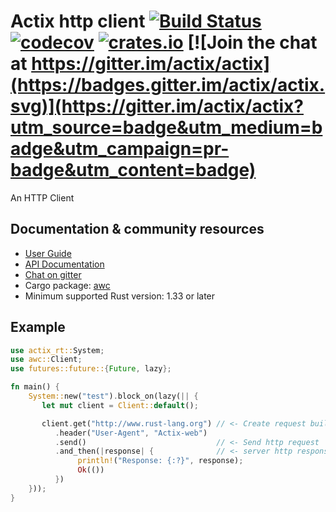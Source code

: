 # Actix http client [![Build Status](https://travis-ci.org/actix/actix-web.svg?branch=master)](https://travis-ci.org/actix/actix-web) [![codecov](https://codecov.io/gh/actix/actix-web/branch/master/graph/badge.svg)](https://codecov.io/gh/actix/actix-web) [![crates.io](https://meritbadge.herokuapp.com/awc)](https://crates.io/crates/awc) [![Join the chat at https://gitter.im/actix/actix](https://badges.gitter.im/actix/actix.svg)](https://gitter.im/actix/actix?utm_source=badge&utm_medium=badge&utm_campaign=pr-badge&utm_content=badge)

An HTTP Client

## Documentation & community resources

* [User Guide](https://actix.rs/docs/)
* [API Documentation](https://docs.rs/awc/)
* [Chat on gitter](https://gitter.im/actix/actix)
* Cargo package: [awc](https://crates.io/crates/awc)
* Minimum supported Rust version: 1.33 or later

## Example

```rust
use actix_rt::System;
use awc::Client;
use futures::future::{Future, lazy};

fn main() {
    System::new("test").block_on(lazy(|| {
       let mut client = Client::default();

       client.get("http://www.rust-lang.org") // <- Create request builder
          .header("User-Agent", "Actix-web")
          .send()                             // <- Send http request
          .and_then(|response| {              // <- server http response
               println!("Response: {:?}", response);
               Ok(())
          })
    }));
}
```
